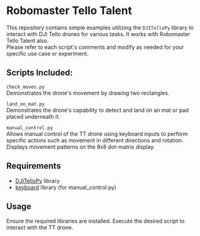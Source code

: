 # Robomaster Tello Talent
This repository contains simple examples utilizing the `DJITelloPy` library to interact with DJI Tello drones for various tasks. It works with Robomaster Tello Talent also.\
Please refer to each script's comments and modify as needed for your specific use case or experiment.

## Scripts Included:
`check_moves.py`\
Demonstrates the drone's movement by drawing two rectangles.

`land_on_mat.py`\
Demonstrates the drone's capability to detect and land on an mat or pad placed underneath it.

`manual_control.py`\
Allows manual control of the TT drone using keyboard inputs to perform specific actions such as movement in different directions and rotation. Displays movement patterns on the 8x8 dot-matrix display.

## Requirements
- [DJITelloPy](https://github.com/damiafuentes/DJITelloPy) library
- [keyboard](https://github.com/boppreh/keyboard) library (for manual_control.py)

## Usage
Ensure the required libraries are installed.
Execute the desired script to interact with the TT drone.

